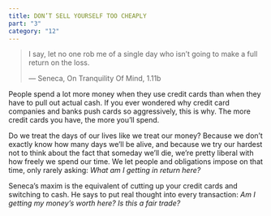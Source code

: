 ```yaml
---
title: DON’T SELL YOURSELF TOO CHEAPLY
part: "3"
category: "12"
---
```


> I say, let no one rob me of a single day who isn’t going to make a full return on the loss.
>
> — Seneca, On Tranquility Of Mind, 1.11b

People spend a lot more money when they use credit cards than when they have to pull out actual cash. If you ever wondered why credit card companies and banks push cards so aggressively, this is why. The more credit cards you have, the more you’ll spend.

Do we treat the days of our lives like we treat our money? Because we don’t exactly know how many days we’ll be alive, and because we try our hardest not to think about the fact that someday we’ll die, we’re pretty liberal with how freely we spend our time. We let people and obligations impose on that time, only rarely asking: _What am I getting in return here?_

Seneca’s maxim is the equivalent of cutting up your credit cards and switching to cash. He says to put real thought into every transaction: _Am I getting my money’s worth here? Is this a fair trade?_
